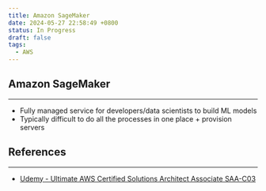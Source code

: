 ```yaml
---
title: Amazon SageMaker
date: 2024-05-27 22:58:49 +0800
status: In Progress
draft: false
tags:
  - AWS
---
```

## Amazon SageMaker
---
- Fully managed service for developers/data scientists to build ML models
- Typically difficult to do all the processes in one place + provision servers

## References
---
- [Udemy - Ultimate AWS Certified Solutions Architect Associate SAA-C03](https://www.udemy.com/course/aws-certified-solutions-architect-associate-saa-c03)
